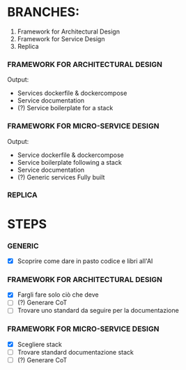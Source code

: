# BRANCHES:
1. Framework for Architectural Design
2. Framework for Service Design
3. Replica

### FRAMEWORK FOR ARCHITECTURAL DESIGN

Output:
- Services dockerfile & dockercompose
- Service documentation
- (?) Service boilerplate for a stack

### FRAMEWORK FOR MICRO-SERVICE DESIGN

Output:
- Service dockerfile & dockercompose
- Service boilerplate following a stack
- Service documentation
- (?) Generic services Fully built

### REPLICA


# STEPS

### GENERIC

- [X] Scoprire come dare in pasto codice e libri all'AI  

### FRAMEWORK FOR ARCHITECTURAL DESIGN

- [X] Fargli fare solo ciò che deve
- [ ] (?) Generare CoT  
- [ ] Trovare uno standard da seguire per la documentazione

### FRAMEWORK FOR MICRO-SERVICE DESIGN

- [X] Scegliere stack
- [ ] Trovare standard documentazione stack
- [ ] (?) Generare CoT